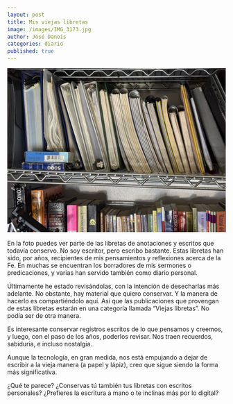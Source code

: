 ```yaml
---
layout: post
title: Mis viejas libretas
image: /images/IMG_3173.jpg
author: José Danois
categories: diario
published: true
---
```

![libretas](/images/IMG_3173.jpg)

En la foto puedes ver parte de las libretas de anotaciones y escritos que todavía conservo. No soy escritor, pero escribo bastante. Estas libretas han sido, por años, recipientes de mis pensamientos y reflexiones acerca de la Fe. En muchas se encuentran los borradores de mis sermones o predicaciones, y varias han servido también como diario personal.

Últimamente he estado revisándolas, con la intención de desecharlas más adelante. No obstante, hay material que quiero conservar. Y la manera de hacerlo es compartiéndolo aquí. Así que las publicaciones que provengan de estas libretas estarán en una categoría llamada “Viejas libretas”. No podía ser de otra manera.

Es interesante conservar registros escritos de lo que pensamos y creemos, y luego, con el paso de los años, poderlos revisar. Nos traen recuerdos, sabiduría, e incluso nostalgia.

Aunque la tecnología, en gran medida, nos está empujando a dejar de escribir a la vieja manera (a papel y lápiz), creo que sigue siendo la forma más significativa.

¿Qué te parece? ¿Conservas tú también tus libretas con escritos personales? ¿Prefieres la escritura a mano o te inclinas más por lo digital?
